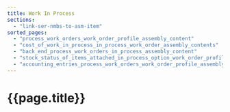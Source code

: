 ```yaml
---
title: Work In Process
sections:
  - "link-ser-nmbs-to-asm-item"
sorted_pages:
  - "process_work_orders_work_order_profile_assembly_content"
  - "cost_of_work_in_process_in_process_work_order_assembly_contents"
  - "back_end_process_work_orders_in_process_assembly_content"
  - "stock_status_of_items_attached_in_process_option_work_order_profile_assembly_content"
  - "accounting_entries_process_work_orders_work_order_profile_assembly_content"
---
```

# {{page.title}}
